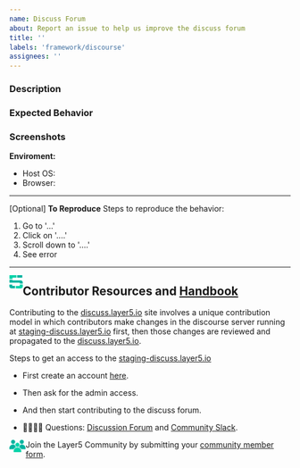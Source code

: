 ```yaml
---
name: Discuss Forum
about: Report an issue to help us improve the discuss forum
title: ''
labels: 'framework/discourse'
assignees: ''
---
```

### Description
<!-- A brief description of the issue. -->

### Expected Behavior
<!-- A brief description of what you expected to happen. -->

### Screenshots
<!-- Add screenshots, if applicable, to help explain your problem. -->

**Enviroment:**
- Host OS: 
- Browser: 

---

[Optional] **To Reproduce**
Steps to reproduce the behavior:
1. Go to '...'
2. Click on '....'
3. Scroll down to '....'
4. See error

---
<img src="https://raw.githubusercontent.com/layer5io/layer5/master/.github/assets/images/layer5/5-light-small.svg" width="24px" align="left" /><h2>Contributor Resources and <a href="https://layer5.io/community/handbook">Handbook</a></h2>

Contributing to the [discuss.layer5.io](https://discuss.layer5.io/) site involves a unique contribution model in which contributors make changes in the discourse server running at [staging-discuss.layer5.io](https://staging-discuss.layer5.io/) first, then those changes are reviewed and propagated to the [discuss.layer5.io](https://discuss.layer5.io/).

Steps to get an access to the [staging-discuss.layer5.io](https://staging-discuss.layer5.io/)
- First create an account [here](https://staging-discuss.layer5.io/).
- Then ask for the admin access.
- And then start contributing to the discuss forum.

- 🙋🏾🙋🏼 Questions: [Discussion Forum](https://discuss.layer5.io) and [Community Slack](http://slack.layer5.io).

<img src="https://raw.githubusercontent.com/layer5io/layer5/master/.github/assets/images/buttons/community.png" height="22px" align="left" />Join the Layer5 Community by submitting your [community member form](https://layer5.io/newcomer).
